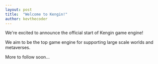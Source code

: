 ```yaml
---
layout: post
title:  "Welcome to Kengin!"
author: kevthecoder
---
```

We're excited to announce the official start of Kengin game engine!

We aim to be the top game engine for supporting large scale worlds and metaverses.

More to follow soon...
